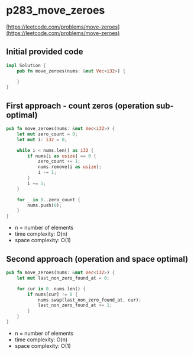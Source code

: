 # p283_move_zeroes
[https://leetcode.com/problems/move-zeroes](https://leetcode.com/problems/move-zeroes)

## Initial provided code

```Rust
impl Solution {
    pub fn move_zeroes(nums: &mut Vec<i32>) {

    }
}
```

## First approach - count zeros (operation sub-optimal)


```Rust
pub fn move_zeroes(nums: &mut Vec<i32>) {
    let mut zero_count = 0;
    let mut i: i32 = 0;

    while i < nums.len() as i32 {
        if nums[i as usize] == 0 {
            zero_count += 1;
            nums.remove(i as usize);
            i -= 1;
        }
        i += 1;
    }

    for _ in 0..zero_count {
        nums.push(0);
    }
}
```

- n = number of elements
- time complexity: O(n)
- space complexity: O(1)

## Second approach (operation and space optimal)

```Rust
pub fn move_zeroes(nums: &mut Vec<i32>) {
    let mut last_non_zero_found_at = 0;

    for cur in 0..nums.len() {
        if nums[cur] != 0 {
            nums.swap(last_non_zero_found_at, cur);
            last_non_zero_found_at += 1;
        }
    }
}
```

- n = number of elements
- time complexity: O(n)
- space complexity: O(1)